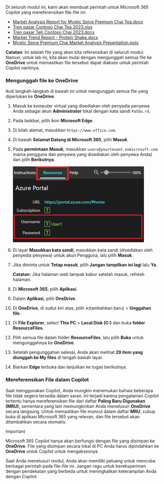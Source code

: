 Di seluruh modul ini, kami akan membuat perintah untuk Microsoft 365 Copilot yang mereferensikan file-file ini:

- [Market Analysis Report for Mystic Spice Premium Chai Tea.docx](https://go.microsoft.com/fwlink/?linkid=2268826)
- [Tren pasar Contoso Chai Tea 2023.xlsx](https://go.microsoft.com/fwlink/?linkid=2268822)
- [Tren pasar Teh Contoso Chai 2023.docx](https://go.microsoft.com/fwlink/?linkid=2269122)
- [Market Trend Report - Protein Shake.docx](https://go.microsoft.com/fwlink/?linkid=2268827)
- [Mystic Spice Premium Chai Market Analysis Presentation.pptx](https://go.microsoft.com/fwlink/?linkid=2268768)

**Catatan**: Ini adalah file yang akan kita referensikan di seluruh modul. Namun, untuk lab ini, kita akan mulai dengan mengunggah semua file ke **OneDrive** untuk memastikan file tersebut dapat diakses untuk perintah Copilot nantinya.

### Mengunggah file ke OneDrive

Ikuti langkah-langkah di bawah ini untuk mengunggah semua file yang diperlukan ke **OneDrive**:

1. Masuk ke komputer virtual yang disediakan oleh penyedia penyewa Anda sebagai akun **Administrator** lokal dengan kata sandi `Pa55w.rd`.
2. Pada taskbar, pilih ikon **Microsoft Edge**.
3. Di bilah alamat, masukkan `https://www.office.com`.
4. Di bawah **Selamat Datang di Microsoft 365**, pilih **Masuk**.
5. Pada **permintaan Masuk**, masukkan `userx@yourtenant.onmicrosoft.com` (nama pengguna dan penyewa yang disediakan oleh penyewa Anda) dan pilih **Berikutnya**.

    [![Tangkap layar panel sumber daya dalam Skillable](../media/lab_resources_password.png)](../media/lab_resources_password.png#lightbox)

6. Di layar **Masukkan kata sandi**, masukkan kata sandi (disediakan oleh penyedia penyewa) untuk akun Pengguna, lalu pilih **Masuk**.
7. Jika diminta untuk **Tetap masuk**, pilih **Jangan tampilkan ini lagi** lalu **Ya**.

    **Catatan:** Jika halaman web tampak kabur setelah masuk, refresh halaman.

8. Di **Microsoft 365**, pilih **Aplikasi**.
9. Dalam **Aplikasi**, pilih **OneDrive**.
10. Di **OneDrive**, di sudut kiri atas, pilih **+**(tambahkan baru) > **Unggahan file**.
11. Di **File Explorer**, select **This PC** > **Local Disk (C:)** dan buka **folder ResourceFiles.**
12. Pilih semua file dalam folder **ResourceFiles**, lalu pilih **Buka** untuk mengunggahnya ke **OneDrive**.
13. Setelah pengunggahan selesai, Anda akan melihat **29 item yang diunggah ke My files** di tengah bawah layar.
14. Biarkan **Edge** terbuka dan lanjutkan ke tugas berikutnya.

### Mereferensikan File dalam Copilot

Saat menggunakan Copilot, Anda mungkin menemukan bahwa beberapa file tidak segera tersedia dalam saran. Ini terjadi karena pengalaman Copilot tertentu hanya mereferensikan file dari daftar **Paling Baru Digunakan (MRU),** sementara yang lain memungkinkan Anda menelusuri **OneDrive** secara langsung. Untuk memastikan file muncul dalam daftar **MRU**, cukup buka di aplikasi Microsoft 365 yang relevan, dan file tersebut akan ditambahkan secara otomatis.

> [!IMPORTANT]
> Microsoft 365 Copilot hanya akan berfungsi dengan file yang disimpan ke **OneDrive**. File yang disimpan secara lokal di PC Anda harus dipindahkan ke **OneDrive** untuk Copilot untuk mengaksesnya.

Saat Anda menelusuri modul, Anda akan memiliki peluang untuk mencoba berbagai perintah pada file-file ini. Jangan ragu untuk bereksperimen dengan pendekatan yang berbeda untuk meningkatkan keterampilan Anda dengan Copilot.
